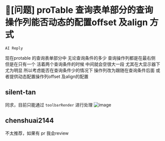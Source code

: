 # 🧐[问题] proTable 查询表单部分的查询操作列能否动态的配置offset 及align 方式

`AI Reply`

现在protable 的查询表单部分中 无论查询条件的多少 查询操作列都是在最右侧 但是在只有一个 活着两个查询条件的时候 中间就会空很大一段 尤其在大显示器下尤为明显 所以考虑能否在查询条件少的情况下 操作列改为跟随在查询条件后面 或者提供动态配置操作列offset 及align的配置

## silent-tan

同求，目前只能通过 `toolbarRender` 进行处理
![image](https://user-images.githubusercontent.com/9881593/176157666-c873619b-46c0-4af3-9cd0-9e029ba28517.png)

## chenshuai2144

不太推荐，如果有 pr 我会review
